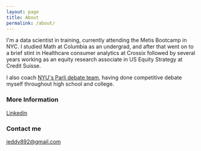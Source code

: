 ```yaml
---
layout: page
title: About
permalink: /about/
---
```


I'm a data scientist in training, currently attending the Metis Bootcamp in NYC. I studied Math at Columbia as an undergrad, and after that went on to a brief stint in Healthcare consumer analytics at Crossix followed by several years working as an equity research associate in US Equity Strategy at Credit Suisse. 

I also coach [NYU's Parli debate team](http://www.nyudebate.com/), having done competitive debate myself throughout high school and college. 

### More Information

[Linkedin](https://www.linkedin.com/in/joseph-eddy-178425129)

### Contact me

[jeddy892@gmail.com](mailto:jeddy892@gmail.com)
